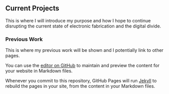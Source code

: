 ## Current Projects
This is where I will introduce my purpose and how I hope to continue disrupting the current state of electronic fabrication and the digital divide.

### Previous Work

This is where my previous work will be shown and I potentially link to other pages.


You can use the [editor on GitHub](https://github.com/mayalassiter/website/edit/master/README.md) to maintain and preview the content for your website in Markdown files.

Whenever you commit to this repository, GitHub Pages will run [Jekyll](https://jekyllrb.com/) to rebuild the pages in your site, from the content in your Markdown files.



